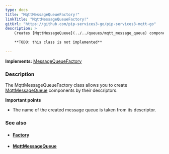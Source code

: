 ```yaml
---
type: docs
title: "MqttMessageQueueFactory!"
linkTitle: "MqttMessageQueueFactory!"
gitUrl: "https://github.com/pip-services3-go/pip-services3-mqtt-go"
description: > 
    Creates [MqttMessageQueue](../../queues/mqtt_message_queue) components by their descriptors. 

    **TODO: this class is not implemented**
   
---
```


**Implements:** [MessageQueueFactory](../../../messaging/build/message_queue_factory)

### Description

The MqttMessageQueueFactory class allows you to create [MqttMessageQueue](../../queues/mqtt_message_queue) components by their descriptors. 
    
**Important points**    

- The name of the created message queue is taken from its descriptor.




### See also
- #### [Factory](../../../components/build/factory)
- #### [MqttMessageQueue](../../queues/mqtt_message_queue)
